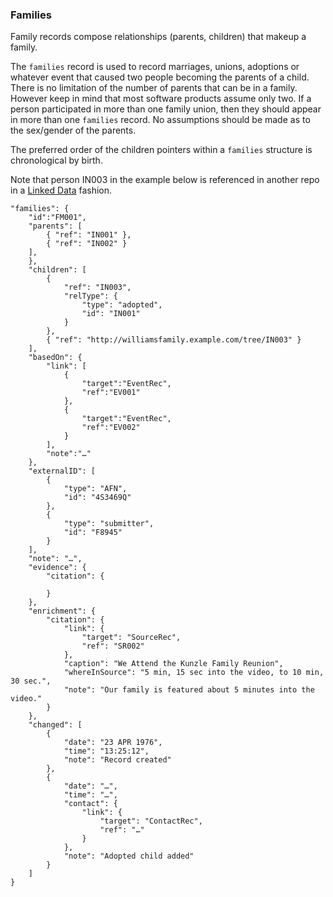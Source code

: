 ### Families
Family records compose relationships (parents, children) that makeup a family.

The `families` record is used to record marriages, unions, adoptions or whatever event that caused two people becoming the parents of a child. There is no limitation of the number of parents that can be in a family. However keep in mind that most software products assume only two. If a person participated in more than one family union, then they should appear in more than one `families` record. No assumptions should be made as to the sex/gender of the parents.

The preferred order of the children pointers within a `families` structure is chronological by birth.

Note that person IN003 in the example below is referenced in another repo in a [Linked Data](https://en.wikipedia.org/wiki/Linked_data) fashion.


```
"families": {
    "id":"FM001",
    "parents": [
        { "ref": "IN001" },
        { "ref": "IN002" }
    ],
    },
    "children": [
        {
            "ref": "IN003",
            "relType": {
                "type": "adopted",
                "id": "IN001"
            }
        },
        { "ref": "http://williamsfamily.example.com/tree/IN003" }
    ],
    "basedOn": {
        "link": [
            {
                "target":"EventRec",
                "ref":"EV001"
            },
            {
                "target":"EventRec",
                "ref":"EV002"
            }
        ],
        "note":"…"
    },
    "externalID": [
        {
            "type": "AFN",
            "id": "4S3469Q"
        },
        {
            "type": "submitter",
            "id": "F8945"
        }
    ],
    "note": "…",
    "evidence": {
        "citation": {

        }
    },
    "enrichment": {
        "citation": {
            "link": {
                "target": "SourceRec",
                "ref": "SR002"
            },
            "caption": "We Attend the Kunzle Family Reunion",
            "whereInSource": "5 min, 15 sec into the video, to 10 min, 30 sec.",
            "note": "Our family is featured about 5 minutes into the video."
        }
    },
    "changed": [
        {
            "date": "23 APR 1976",
            "time": "13:25:12",
            "note": "Record created"
        },
        {
            "date": "…",
            "time": "…",
            "contact": {
                "link": {
                    "target": "ContactRec",
                    "ref": "…"
                }
            },
            "note": "Adopted child added"
        }
    ]
}
 ```
